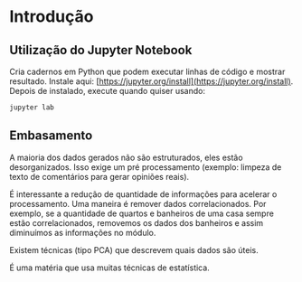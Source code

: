 # Introdução

## Utilização do Jupyter Notebook

Cria cadernos em Python que podem executar linhas de código e mostrar resultado. Instale aqui: [https://jupyter.org/install](https://jupyter.org/install). Depois de instalado, execute quando quiser usando:

```bash
jupyter lab
```

## Embasamento

A maioria dos dados gerados não são estruturados, eles estão desorganizados. Isso exige um pré processamento (exemplo: limpeza de texto de comentários para gerar opiniões reais).

É interessante a redução de quantidade de informações para acelerar o processamento. Uma maneira é remover dados correlacionados. Por exemplo, se a quantidade de quartos e banheiros de uma casa sempre estão correlacionados, removemos os dados dos banheiros e assim diminuímos as informações no módulo.

Existem técnicas (tipo PCA) que descrevem quais dados são úteis.

É uma matéria que usa muitas técnicas de estatística.

